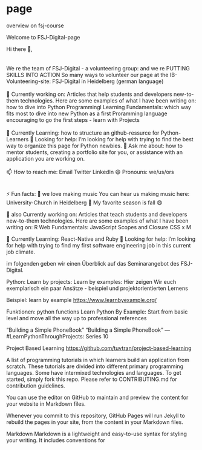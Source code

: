 # page
overview on fsj-course


Welcome to FSJ-Digital-page

Hi there 👋, <br><br>
<br>
We re the team of FSJ-Digital - a volunteering group: and we re PUTTING SKILLS INTO ACTION So many ways to volunteer
our page at the IB-Volunteering-site: FSJ-Digital in Heidelberg (german language)
<br><br>
🔭 Currently working on: Articles that help students and developers new-to-them technologies. Here are some examples of what I have been writing on:
           how to dive into Python Programmingl
           Learning Fundamentals: which way fits most to dive into new
           Python as a first Proramming language
           encouraging to go the first steps - learn with Projects
<br><br>
🌱 Currently Learning: how to structure an github-ressurce for Python-Learners
🤔 Looking for help: I’m looking for help with trying to find the best way to organize this page for Python newbies.
💬 Ask me about: how to mentor students, creating a portfolio site for you, or assistance with an application you are working on.
<br><br>
📫 How to reach me:
           Email
           Twitter
           LinkedIn
😄 Pronouns: we/us/ors<br><br><br>
⚡ Fun facts:
           :musical_note: we love making music You can hear us making music here: University-Church in Heidelberg
           :fallen_leaf: My favorite season is fall :smile:


🔭 also Currently working on: Articles that teach students and developers new-to-them technologies. Here are some examples of what I have been writing on:
           R
           Web Fundamentals: JavaScript Scopes and Closure
           CSS x
           M

🌱 Currently Learning: React-Native and Ruby
🤔 Looking for help: I’m looking for help with trying to find my first software engineering job in this current job climate.

im folgenden geben wir einen Überblick auf das Seminarangebot des FSJ-Digital.

Python:
Learn by projects:
Learn by examples:
Hier zeigen Wir euch exemplarisch ein paar Ansätze - beispiel und projektorientierten Lernens

Beispiel: learn by example https://www.learnbyexample.org/

Funktionen: python functions
Learn Python By Example: Start from basic level and move all the way up to professional references

“Building a Simple PhoneBook” “Building a Simple PhoneBook” — #LearnPythonThroughProjects: Series 10

Project Based Learning
https://github.com/tuvtran/project-based-learning

A list of programming tutorials in which learners build an application from scratch. These tutorials are divided into different primary programming languages. Some have intermixed technologies and languages. To get started, simply fork this repo. Please refer to CONTRIBUTING.md for contribution guidelines.

You can use the editor on GitHub to maintain and preview the content for your website in Markdown files.

Whenever you commit to this repository, GitHub Pages will run Jekyll to rebuild the pages in your site, from the content in your Markdown files.

Markdown
Markdown is a lightweight and easy-to-use syntax for styling your writing. It includes conventions for

